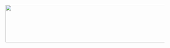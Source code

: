 
<div style="width:100%; height:120px; overflow:hidden;" >
  <img src="https://github.com/mojtaba1180/mojtaba1180/blob/main/68747470733a2f2f692e696d6775722e636f6d2f7051574937676e2e676966.gif" style="width: 1000px; height: 100%" >
</div>

